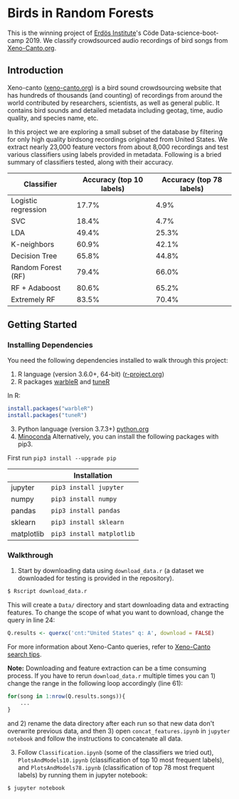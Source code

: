 

# Birds in Random Forests
This is the winning project of [Erdös Institute](https://erdosinstitute.org)'s Cöde Data-science-boot-camp 2019. We classify crowdsourced audio recordings of bird songs from [Xeno-Canto.org](https://www.xeno-canto.org).

## Introduction
Xeno-canto ([xeno-canto.org](https://www.xeno-canto.org)) is a bird sound crowdsourcing website that has hundreds of thousands (and counting) of recordings from around the world contributed by researchers, scientists, as well as general public. It contains bird sounds and detailed metadata including geotag, time, audio quality, and species name, etc.

In this project we are exploring a small subset of the database by filtering for only high quality birdsong recordings originated from United States. We extract nearly 23,000 feature vectors from about 8,000 recordings and test various classifiers using labels provided in metadata. Following is a bried summary of classifiers tested, along with their accuracy.

|Classifier|Accuracy (top 10 labels)|Accuracy (top 78 labels)
|----------|------------------------|------------------------|
|Logistic regression|17.7%|4.9%|
|SVC|18.4%|4.7%|
|LDA|49.4%|25.3%|
|K-neighbors|60.9%|42.1%|
|Decision Tree|65.8%|44.8%|
|Random Forest (RF)|79.4%|66.0%|
|RF + Adaboost|80.6%|65.2%|
|Extremely RF|83.5%|70.4%|

## Getting Started
### Installing Dependencies
You need the following dependencies installed to walk through this project:
1. R language (version 3.6.0+, 64-bit) ([r-project.org](https://cran.r-project.org))
2. R packages [warbleR](https://github.com/cran/warbleR) and [tuneR](https://github.com/cran/tuneR)

In R:
```R
install.packages("warbleR")
install.packages("tuneR")
```
3. Python language (version 3.7.3+) [python.org](https://www.python.org)
4. [Minoconda](https://conda.io/en/latest/miniconda.html)
Alternatively, you can install the following packages with pip3.

First run `pip3 install --upgrade pip`

|                               |Installation                 |
|-------------------------------|-----------------------------|
|jupyter                        |`pip3 install jupyter`        |
|numpy                          |`pip3 install numpy`          |
|pandas                         |`pip3 install pandas`         |
|sklearn                        |`pip3 install sklearn`        |
|matplotlib                     |`pip3 install matplotlib`     |
### Walkthrough
1. Start by downloading data using `download_data.r` (a dataset we downloaded for testing is provided in the repository).
```sh
$ Rscript download_data.r
```
This will create a `Data/` directory and start downloading data and extracting features. To change the scope of what you want to download, change the query in line 24:
```R
Q.results <- querxc('cnt:"United States" q: A', download = FALSE) 
```
For more information about Xeno-Canto queries, refer to [Xeno-Canto search tips](https://www.xeno-canto.org/help/search).

**Note:** Downloading and feature extraction can be a time consuming process. If you have to rerun `download_data.r` multiple times you can 1) change the range in the following loop accordingly (line 61):
```R
for(song in 1:nrow(Q.results.songs)){
	...
}
```
and 2)  rename the data directory after each run so that new data don't overwrite previous data, and then 3) open `concat_features.ipynb` in `jupyter notebook` and follow the instructions to concatenate all data.

3. Follow `Classification.ipynb` (some of the classifiers we tried out), `PlotsAndModels10.ipynb` (classification of top 10 most frequent labels), and `PlotsAndModels78.ipynb` (classification of top 78 most frequent labels) by running them in jupyter notebook:
```sh
$ jupyter notebook
```
